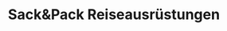 ---
title: "Sack&Pack Reiseausrüstungen"
url: /krefeld/sackundpack-reiseausruestungen/
shop: Outdoor
---